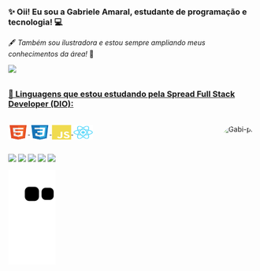### ✨ Oii! Eu sou a Gabriele Amaral, estudante de programação e tecnologia! 💻
🖋️ _Também sou ilustradora e estou sempre ampliando meus conhecimentos da área!_ 🎨

<div>
  <a href="https://github.com/gabriele-amaral">
  <img height="180em" src="https://github-readme-stats.vercel.app/api?username=gabriele-amaral&show_icons=true&theme=dracula&include_all_commits=true&count_private=true"/>
</div>
  
 ##
 
 ### 📂 Linguagens que estou estudando pela Spread Full Stack Developer (DIO):
  
</div>
<div style="display: inline_block"><br>
  <img align="center" alt="Gabi-HTML" height="30" width="40" src="https://raw.githubusercontent.com/devicons/devicon/master/icons/html5/html5-original.svg">
  <img align="center" alt="Gabi-CSS" height="30" width="40" src="https://raw.githubusercontent.com/devicons/devicon/master/icons/css3/css3-original.svg">
  <img align="center" alt="Gabi-Js" height="30" width="40" src="https://raw.githubusercontent.com/devicons/devicon/master/icons/javascript/javascript-plain.svg">
  <img align="center" alt="Gabi-React" height="30" width="40" src="https://raw.githubusercontent.com/devicons/devicon/master/icons/react/react-original.svg">
  <img align="right" alt="Gabi-pic" height="150" style="border-radius:50px;" src="https://cdn.discordapp.com/attachments/612752899734241290/967205796104523786/picasion.com_bca9686632ba3cc9d3a9bdb5e6f2a597.gif">
</div>
 
 ##

<div> 
  <a href="https://www.linkedin.com/in/gabriele-amaral" target="_blank"><img src="https://img.shields.io/badge/-LinkedIn-%230077B5?style=for-the-badge&logo=linkedin&logoColor=white" target="_blank"></a> 
  <a href = "mailto:gabi.techart@gmail.com"><img src="https://img.shields.io/badge/-Gmail-%23333?style=for-the-badge&logo=gmail&logoColor=white" target="_blank"></a>
  <a href="https://www.instagram.com/gabitechart" target="_blank"><img src="https://img.shields.io/badge/-Instagram-%23E4405F?style=for-the-badge&logo=instagram&logoColor=white" target="_blank"></a>
 	<a href="https://twitter.com/gabiamaraltt" target="_blank"><img src="https://img.shields.io/badge/Twitter-1DA1F2?style=for-the-badge&logo=twitter&logoColor=white" target="_blank"></a>
  <a href="https://www.twitch.tv/gabitechart" target="_blank"><img src="https://img.shields.io/badge/Twitch-9146FF?style=for-the-badge&logo=twitch&logoColor=white" target="_blank"></a> 
  
  ![Snake animation](https://github.com/gabriele-amaral/gabriele-amaral/blob/output/github-contribution-grid-snake.svg)
  
</div>
